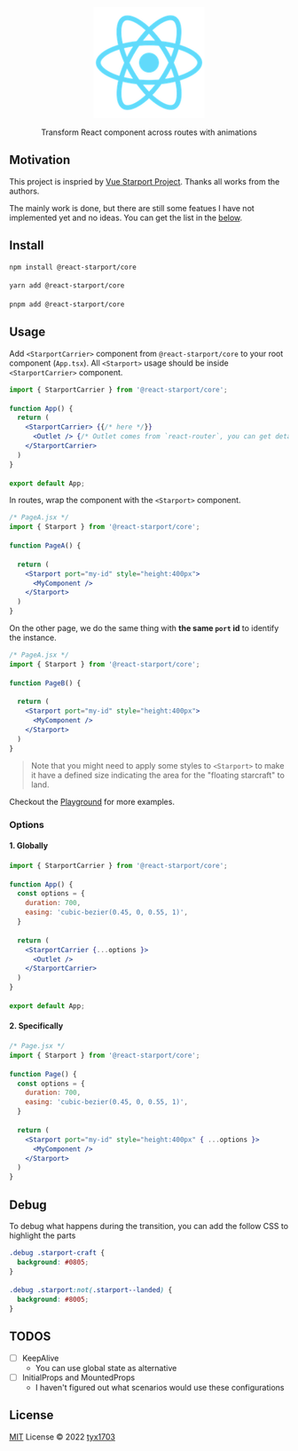
<p align="center">
<img height="200" src="./packages/playground/public/logo192.png" alt="React Starport">
</p>

<p align="center">
Transform React component across routes with animations
</p>

## Motivation

This project is inspried by [Vue Starport Project](https://github.com/antfu/vue-starport). Thanks all works from the authors.

The mainly work is done, but there are still some featues I have not implemented yet and no ideas.
You can get the list in the [below](#todos).

## Install

```bash
npm install @react-starport/core

yarn add @react-starport/core

pnpm add @react-starport/core
```

## Usage

Add `<StarportCarrier>` component from `@react-starport/core` to your root component (`App.tsx`). All `<Starport>` usage should be inside `<StarportCarrier>` component.

```jsx
import { StarportCarrier } from '@react-starport/core';

function App() {
  return (
    <StarportCarrier> {{/* here */}}    
      <Outlet /> {/* Outlet comes from `react-router`, you can get detail from the doc */}
    </StarportCarrier>
  )
}

export default App;
```

In routes, wrap the component with the `<Starport>` component.

```jsx
/* PageA.jsx */
import { Starport } from '@react-starport/core';

function PageA() {

  return (
    <Starport port="my-id" style="height:400px"> 
      <MyComponent />
    </Starport>
  )
}
```

On the other page, we do the same thing with **the same `port` id** to identify the instance.

```jsx
/* PageA.jsx */
import { Starport } from '@react-starport/core';

function PageB() {

  return (
    <Starport port="my-id" style="height:400px"> 
      <MyComponent />
    </Starport>
  )
}
```

> Note that you might need to apply some styles to `<Starport>` to make it have a defined size indicating the area for the "floating starcraft" to land.

Checkout the [Playground](./packages/playground/) for more examples.

### Options

#### 1. Globally

```jsx
import { StarportCarrier } from '@react-starport/core';

function App() {
  const options = {
    duration: 700,
    easing: 'cubic-bezier(0.45, 0, 0.55, 1)',
  }

  return (
    <StarportCarrier {...options }> 
      <Outlet />
    </StarportCarrier>
  )
}

export default App;
```

#### 2. Specifically

```jsx
/* Page.jsx */
import { Starport } from '@react-starport/core';

function Page() {
  const options = {
    duration: 700,
    easing: 'cubic-bezier(0.45, 0, 0.55, 1)',
  }

  return (
    <Starport port="my-id" style="height:400px" { ...options }> 
      <MyComponent />
    </Starport>
  )
}
```

## Debug

To debug what happens during the transition, you can add the follow CSS to highlight the parts

```css
.debug .starport-craft {
  background: #0805;
}

.debug .starport:not(.starport--landed) {
  background: #8005;
}
```

## TODOS

- [ ] KeepAlive
  - You can use global state as alternative
- [ ] InitialProps and MountedProps
  - I haven't figured out what scenarios would use these configurations

## License

[MIT](./LICENSE) License © 2022 [tyx1703](https://github.com/YanxinTang)
